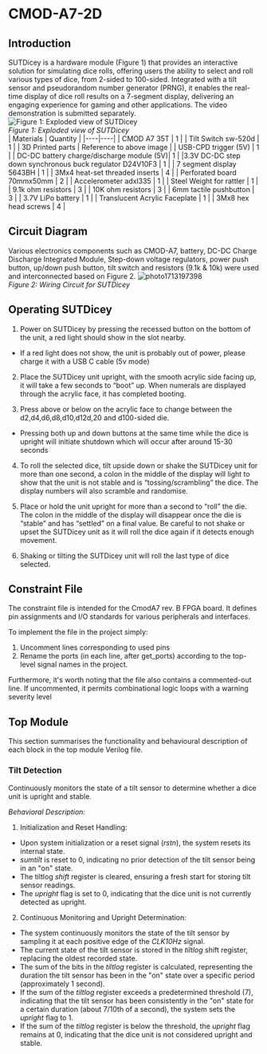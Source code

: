 # CMOD-A7-2D
## Introduction 
SUTDicey is a hardware module (Figure 1) that provides an interactive solution for simulating dice rolls, offering users the ability to select and roll various types of dice, from 2-sided to 100-sided. Integrated with a tilt sensor and pseudorandom number generator (PRNG), it enables the real-time display of dice roll results on a 7-segment display, delivering an engaging experience for gaming and other applications. The video demonstration is submitted separately.  
![Figure 1: Exploded view of SUTDicey](https://github.com/stephlovesfries/CMOD-A7-2D/assets/115708694/556bb49d-5d40-465d-ae5b-0aa725c9341f)  
*Figure 1: Exploded view of SUTDicey*  
| Materials | Quantity | 
|----|----|
| CMOD A7 35T | 1 |
| Tilt Switch sw-520d | 1 |
| 3D Printed parts | Reference to above image |
| USB-CPD trigger (5V) | 1 |
| DC-DC battery charge/discharge module (5V)| 1 |
|3.3V DC-DC step down synchronous buck regulator D24V10F3 | 1 |
| 7 segment display 5643BH | 1 |
| 3Mx4 heat-set threaded inserts | 4 |
| Perforated board 70mmx50mm | 2 |
| Accelerometer adxl335 | 1 | 
| Steel Weight for rattler | 1 |
| 9.1k ohm resistors | 3 | 
| 10K ohm resistors | 3 |
| 6mm tactile pushbutton | 3 |
| 3.7V LiPo battery | 1 | 
| Translucent Acrylic Faceplate | 1 |
| 3Mx8 hex head screws | 4 |   
## Circuit Diagram  
Various electronics components such as CMOD-A7, battery, DC-DC Charge Discharge Integrated Module, Step-down voltage regulators, power push button, up/down push button, tilt switch and resistors (9.1k & 10k) were used and interconnected based on Figure 2. 
![photo1713197398](https://github.com/stephlovesfries/CMOD-A7-2D/assets/115708694/5c04479c-d33f-48f1-b608-e9f3292a66bb)  
*Figure 2: Wiring Circuit for SUTDicey*  
## Operating SUTDicey
1. Power on SUTDicey by pressing the recessed button on the bottom of the unit, a red light should show in the slot nearby.

* If a red light does not show, the unit is probably out of power, please charge it with a USB C cable (5v mode)



2. Place the SUTDicey unit upright, with the smooth acrylic side facing up, it will take a few seconds to “boot” up. When numerals are displayed through the acrylic face, it has completed booting.



3. Press above or below on the acrylic face to change between the d2,d4,d6,d8,d10,d12d,20 and d100-sided die.

* Pressing both up and down buttons at the same time while the dice is upright will initiate shutdown which will occur after around 15-30 seconds



4. To roll the selected dice, tilt upside down or shake the SUTDicey unit for more than one second, a colon in the middle of the display will light to show that the unit is not stable and is “tossing/scrambling” the dice. The display numbers will also scramble and randomise.



5. Place or hold the unit upright for more than a second to “roll” the die.  The colon in the middle of the display will disappear once the die is “stable” and has “settled” on a final value. Be careful to not shake or upset the SUTDicey unit as it will roll the dice again if it detects enough movement.



6. Shaking or tilting the SUTDicey unit will roll the last type of dice selected.

## Constraint File 
The constraint file is intended for the CmodA7 rev. B FPGA board. It defines pin assignments and I/O standards for various peripherals and interfaces. 

To implement the file in the project simply: 
1. Uncomment lines corresponding to used pins   
2. Rename the ports (in each line, after get_ports) according to the top-level signal names in the project.

Furthermore, it's worth noting that the file also contains a commented-out line. If uncommented, it permits combinational logic loops with a warning severity level

## Top Module
This section summarises the functionality and behavioural description of each block in the top module Verilog file.   


### Tilt Detection 
Continuously monitors the state of a tilt sensor to determine whether a dice unit is upright and stable.  

*Behavioral Description:* 
1.  Initialization and Reset Handling:
* Upon system initialization or a reset signal (*rstn*), the system resets its internal state.
* *sumtilt* is reset to 0, indicating no prior detection of the tilt sensor being in an "on" state.
* The tiltlog *shift* register is cleared, ensuring a fresh start for storing tilt sensor readings.
* The *upright* flag is set to 0, indicating that the dice unit is not currently detected as upright.



2. Continuous Monitoring and Upright Determination:
* The system continuously monitors the state of the tilt sensor by sampling it at each positive edge of the *CLK10Hz* signal.
* The current state of the tilt sensor is stored in the *tiltlog* shift register, replacing the oldest recorded state.
* The sum of the bits in the *tiltlog* register is calculated, representing the duration the tilt sensor has been in the "on" state over a specific period (approximately 1 second).
* If the sum of the *tiltlog* register exceeds a predetermined threshold (7), indicating that the tilt sensor has been consistently in the "on" state for a certain duration (about 7/10th of a second), the system sets the *upright* flag to 1.
* If the sum of the *tiltlog* register is below the threshold, the *upright* flag remains at 0, indicating that the dice unit is not considered upright and stable.




